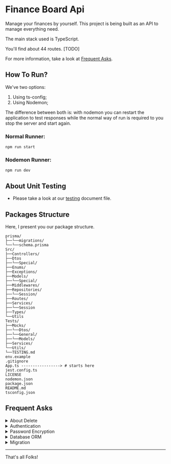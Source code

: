 # Finance Board Api

Manage your finances by yourself. This project is being built as an API to manage everything need.

The main stack used is TypeScript.

You'll find about 44 routes. [TODO]

For more information, take a look at [Frequent Asks](#frequent-asks).

## How To Run?

We've two options:

1. Using ts-config;
2. Using Nodemon;

The difference between both is: with nodemon you can restart the application to test responses while the normal
way of run is required to you stop the server and start again.

### Normal Runner:

```commandline
npm run start
```

### Nodemon Runner:

```commandline
npm run dev
```

## About Unit Testing
* Please take a look at our [testing](./Tests/TESTING.md) document file.

## Packages Structure

Here, I present you our package structure.

```commandline
prisma/
├──└──migrations/
└──└──schema.prisma
Src/
├──Controllers/
├──Dtos
├──└──Special/
├──Enums/
├──Exceptions/
├──Models/
├──└──Special/
├──Middlewares/
├──Repositories/
├──└──Session/
├──Routes/
├──Services/
├──└──Session
├──Types/
└──Utils
Tests/
├──Mocks/
├──└──Dtos/
├──└──General/
├──└──Models/
├──Services/
└──Utils/
└──TESTING.md
env.example
.gitignore
App.ts -----------------> # starts here
jest.config.ts
LICENSE
nodemon.json
package.json
README.md
tsconfig.json
```

## Frequent Asks

<details>
<summary>
About Delete
</summary>
<p>
The User is just *soft-deleted* when you chose that option if logged.
</p>
<p>
To reactive it, you can make login again and the user will be reactivated.
</p>
</details>

<details>
<summary>
Authentication
</summary>
<p>
To make authentication, we're using 
<a href="https://www.npmjs.com/package/jsonwebtoken" 
target="_blank">JsonWebToken JWT</a>.
</p>
</details>

<details>
<summary>
Password Encryption
</summary>
<p>
To make password encryption, we're using 
<a href="https://www.npmjs.com/package/bcrypt" 
target="_blank">Bcrypt</a>.
</p>
</details>

<details>
<summary>
Database ORM
</summary>
<p>
To make database ORM, we're using 
<a href="https://www.npmjs.com/package/prisma" 
target="_blank">Prisma</a>.
</p>
<p>
The database used is 
<a href="https://www.postgresql.org/" 
target="_blank">Postgres</a>.
</p>
</details>

<details>
<summary>
Migration
</summary>
<p>
If you want to make a migration, you can use the command:
</p>
<p>
<code>npm run migrate migration_description</code>
</p>
<p>
Replace <code>migration_description</code> by yours, separating by underscore.
</p>
</details>

---

That's all Folks!
